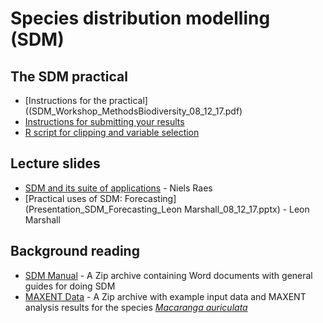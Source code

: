 Species distribution modelling (SDM)
====================================

The SDM practical
-----------------

- [Instructions for the practical]((SDM_Workshop_MethodsBiodiversity_08_12_17.pdf)
- [Instructions for submitting your results](https://github.com/naturalis/mebioda/blob/master/doc/week2/w2d3/lecture3.md#exercise-contributing-to-the-course-repository)
- [R script for clipping and variable selection](RScript_SDM_Workshop_VariableSelection_Clipping.R)

Lecture slides
--------------

- [SDM and its suite of applications](Principles_SDM_Raes_2017.pptx) - Niels Raes
- [Practical uses of SDM: Forecasting](Presentation_SDM_Forecasting_Leon Marshall_08_12_17.pptx) - Leon Marshall

Background reading
------------------

- [SDM Manual](Manual_Raes_SDM.zip) - A Zip archive containing Word documents with 
  general guides for doing SDM
- [MAXENT Data](Maxent_data.zip) - A Zip archive with example input data and MAXENT 
  analysis results for the species [_Macaranga auriculata_](http://www.asianplant.net/MacMalBorneo/Macaranga%20auriculata.htm)

